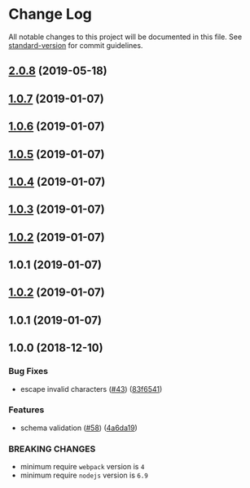# Change Log

All notable changes to this project will be documented in this file. See [standard-version](https://github.com/conventional-changelog/standard-version) for commit guidelines.

<a name="2.0.8"></a>
## [2.0.8](https://github.com/chenshuai2144/-storybook-addon-source/compare/v1.0.7...v2.0.8) (2019-05-18)



<a name="1.0.7"></a>
## [1.0.7](https://github.com/chenshuai2144/-storybook-addon-source/compare/v1.0.6...v1.0.7) (2019-01-07)



<a name="1.0.6"></a>
## [1.0.6](https://github.com/chenshuai2144/-storybook-addon-source/compare/v1.0.5...v1.0.6) (2019-01-07)



<a name="1.0.5"></a>
## [1.0.5](https://github.com/chenshuai2144/-storybook-addon-source/compare/v1.0.4...v1.0.5) (2019-01-07)



<a name="1.0.4"></a>
## [1.0.4](https://github.com/chenshuai2144/-storybook-addon-source/compare/v1.0.3...v1.0.4) (2019-01-07)



<a name="1.0.3"></a>
## [1.0.3](https://github.com/chenshuai2144/-storybook-addon-source/compare/v1.0.2...v1.0.3) (2019-01-07)



<a name="1.0.2"></a>
## [1.0.2](https://github.com/chenshuai2144/-storybook-addon-source/compare/v1.0.1...v1.0.2) (2019-01-07)



<a name="1.0.1"></a>
## 1.0.1 (2019-01-07)



<a name="1.0.2"></a>
## [1.0.2](https://github.com/webpack-contrib/raw-loader/compare/v1.0.1...v1.0.2) (2019-01-07)



<a name="1.0.1"></a>
## 1.0.1 (2019-01-07)



<a name="1.0.0"></a>
## 1.0.0 (2018-12-10)


### Bug Fixes

* escape invalid characters ([#43](https://github.com/webpack-contrib/raw-loader/issues/43)) ([83f6541](https://github.com/webpack-contrib/raw-loader/commit/83f6541))

### Features

* schema validation ([#58](https://github.com/webpack-contrib/raw-loader/issues/58)) ([4a6da19](https://github.com/webpack-contrib/raw-loader/commit/4a6da19))


### BREAKING CHANGES

* minimum require `webpack` version is `4`
* minimum require `nodejs` version is `6.9`